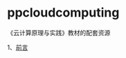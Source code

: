 # ppcloudcomputing
《云计算原理与实践》教材的配套资源

1、[前言](https://github.com/willtongji/ppcloudcomputing/blob/master/%E5%89%8D%E8%A8%80 "前言") 

